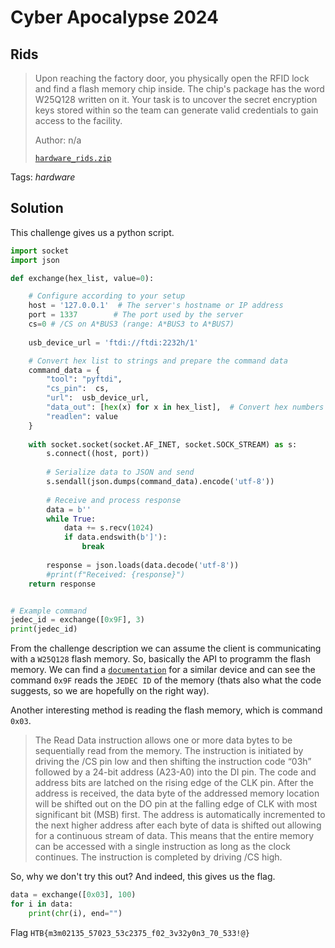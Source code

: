# Cyber Apocalypse 2024

## Rids

> Upon reaching the factory door, you physically open the RFID lock and find a flash memory chip inside. The chip's package has the word W25Q128 written on it. Your task is to uncover the secret encryption keys stored within so the team can generate valid credentials to gain access to the facility.
> 
> Author: n/a
> 
> [`hardware_rids.zip`](hardware_rids.zip)

Tags: _hardware_

## Solution
This challenge gives us a python script.

```python
import socket
import json

def exchange(hex_list, value=0):

    # Configure according to your setup
    host = '127.0.0.1'  # The server's hostname or IP address
    port = 1337        # The port used by the server
    cs=0 # /CS on A*BUS3 (range: A*BUS3 to A*BUS7)
    
    usb_device_url = 'ftdi://ftdi:2232h/1'

    # Convert hex list to strings and prepare the command data
    command_data = {
        "tool": "pyftdi",
        "cs_pin":  cs,
        "url":  usb_device_url,
        "data_out": [hex(x) for x in hex_list],  # Convert hex numbers to hex strings
        "readlen": value
    }
    
    with socket.socket(socket.AF_INET, socket.SOCK_STREAM) as s:
        s.connect((host, port))
        
        # Serialize data to JSON and send
        s.sendall(json.dumps(command_data).encode('utf-8'))
        
        # Receive and process response
        data = b''
        while True:
            data += s.recv(1024)
            if data.endswith(b']'):
                break
                
        response = json.loads(data.decode('utf-8'))
        #print(f"Received: {response}")
    return response


# Example command
jedec_id = exchange([0x9F], 3)
print(jedec_id)
```

From the challenge description we can assume the client is communicating with a `W25Q128` flash memory. So, basically the API to programm the flash memory. We can find a [`documentation`](https://docs.rs-online.com/9bfc/0900766b81704060.pdf) for a similar device and can see the command `0x9F` reads the `JEDEC ID` of the memory (thats also what the code suggests, so we are hopefully on the right way).

Another interesting method is reading the flash memory, which is command `0x03`.

> The Read Data instruction allows one or more data bytes to be sequentially read from the memory. The
> instruction is initiated by driving the /CS pin low and then shifting the instruction code “03h” followed by a
> 24-bit address (A23-A0) into the DI pin. The code and address bits are latched on the rising edge of the
> CLK pin. After the address is received, the data byte of the addressed memory location will be shifted out
> on the DO pin at the falling edge of CLK with most significant bit (MSB) first. The address is automatically
> incremented to the next higher address after each byte of data is shifted out allowing for a continuous
> stream of data. This means that the entire memory can be accessed with a single instruction as long as
> the clock continues. The instruction is completed by driving /CS high.

So, why we don't try this out? And indeed, this gives us the flag.

```python
data = exchange([0x03], 100)
for i in data:
    print(chr(i), end="")
```

Flag `HTB{m3m02135_57023_53c2375_f02_3v32y0n3_70_533!@}`